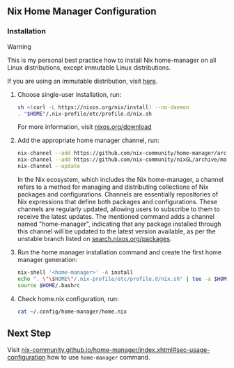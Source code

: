 ## Nix Home Manager Configuration

### Installation
> [!WARNING]
>
> This is my personal best practice how to install Nix home-manager on all Linux distributions, except immutable Linux distributions.
>
> If you are using an immutable distribution, visit [here](https://github.com/DeterminateSystems/nix-installer).

1. Choose single-user installation, run:
	```sh
	sh <(curl -L https://nixos.org/nix/install) --no-daemon
    . "$HOME"/.nix-profile/etc/profile.d/nix.sh
	```
	For more information, visit [nixos.org/download](https://nixos.org/download/)

2. Add the appropriate home manager channel, run:
	```sh
	nix-channel --add https://github.com/nix-community/home-manager/archive/master.tar.gz home-manager
    nix-channel --add https://github.com/nix-community/nixGL/archive/main.tar.gz nixgl
    nix-channel --update
	```
	In the Nix ecosystem, which includes the Nix home-manager, a channel refers to a method for managing and distributing collections of Nix packages and configurations. Channels are essentially repositories of Nix expressions that define both packages and configurations. These channels are regularly updated, allowing users to subscribe to them to receive the latest updates. The mentioned command adds a channel named "home-manager", indicating that any package installed through this channel will be updated to the latest version available, as per the unstable branch listed on [search.nixos.org/packages](https://search.nixos.org/packages).

3. Run the home manager installation command and create the first home manager generation:
	```sh
	nix-shell '<home-manager>' -A install
    echo ". \"\$HOME\"/.nix-profile/etc/profile.d/nix.sh" | tee -a $HOME/.bashrc > /dev/null
    source $HOME/.bashrc
	```

4. Check home.nix configuration, run:
	```sh
	cat ~/.config/home-manager/home.nix
	```

## Next Step
Visit [nix-community.github.io/home-manager/index.xhtml#sec-usage-configuration](https://nix-community.github.io/home-manager/index.xhtml#sec-usage-configuration) how to use `home-manager` command.
